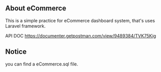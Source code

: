 ## About eCommerce
  This is a simple practice for eCommerce dashboard system, that's uses Laravel framework.

  API DOC
  https://documenter.getpostman.com/view/9489384/TVK75Kig

## Notice
  you can find a eCommerce.sql file.
